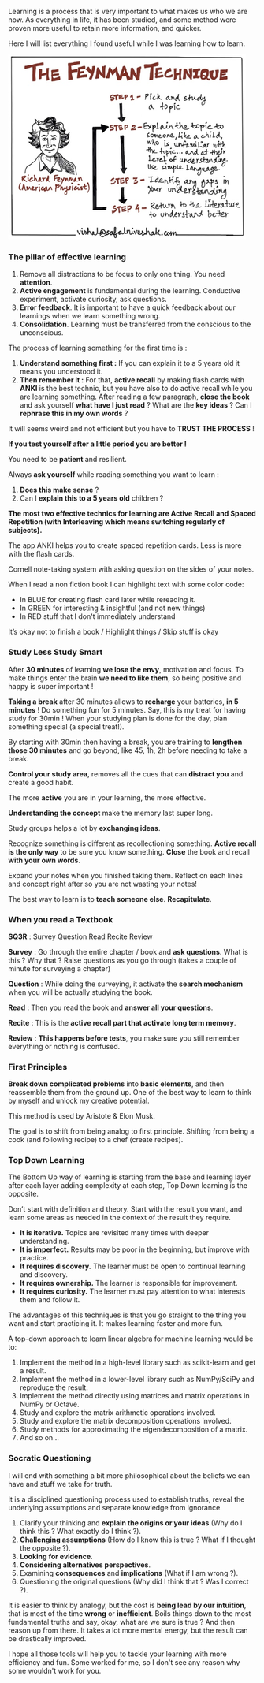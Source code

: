 <!--
.. title: How to Learn efficiently
.. slug: how-to-learn-efficiently
.. date: 2021-09-06 11:38:28 UTC+02:00
.. tags: learning, self-development
.. category: tutorial
.. link:
.. description: Scientific methods to improve learning.
.. previewimage: /images/learning.jpg
.. type: text
.. medium: yes
-->

Learning is a process that is very important to what makes us who we are now. As everything in life, it has been studied, and some method were proven more useful to retain more information, and quicker.

Here I will list everything I found useful while I was learning how to learn.

![Steps for the feynman methods](/images/learning/feynman.png)

<!-- TEASER_END -->

### The pillar of effective learning

1. Remove all distractions to be focus to only one thing. You need **attention**.
2. **Active engagement** is fundamental during the learning. Conductive experiment, activate curiosity, ask questions.
3. **Error feedback**. It is important to have a quick feedback about our learnings when we learn something wrong.
4. **Consolidation**. Learning must be transferred from the conscious to the unconscious.

The process of learning something for the first time is :

1. **Understand something first :**
If you can explain it to a 5 years old it means you understood it.
2. **Then remember it :**
For that, **active recall** by making flash cards with **ANKI** is the best technic, but you have also to do active recall while you are learning something. After reading a few paragraph, **close the book** and ask yourself **what have I just read** ? What are the **key ideas** ? Can I **rephrase this in my own words** ?

It will seems weird and not efficient but you have to **TRUST THE PROCESS** !

**If you test yourself after a little period you are better !**

You need to be **patient** and resilient.

Always **ask yourself** while reading something you want to learn :

1. **Does this make sense** ?
2. Can I **explain this to a 5 years old** children ?

**The most two effective technics for learning are Active Recall and Spaced Repetition (with Interleaving which means switching regularly of subjects).**

The app ANKI helps you to create spaced repetition cards. Less is more with the flash cards.

Cornell note-taking system with asking question on the sides of your notes.

When I read a non fiction book I can highlight text with some color code:

- In BLUE for creating flash card later while rereading it.
- In GREEN for interesting & insightful (and not new things)
- In RED stuff that I don't immediately understand

It’s okay not to finish a book / Highlight things / Skip stuff is okay

### Study Less Study Smart

After **30 minutes** of learning **we lose the envy**, motivation and focus. To make things enter the brain **we need to like them**, so being positive and happy is super important !

**Taking a break** after 30 minutes allows to **recharge** your batteries, **in 5 minutes** ! Do something fun for 5 minutes. Say, this is my treat for having study for 30min ! When your studying plan is done for the day, plan something special (a special treat!).

By starting with 30min then having a break, you are training to **lengthen those 30 minutes** and go beyond, like 45, 1h, 2h before needing to take a break.

**Control your study area**, removes all the cues that can **distract you** and create a good habit.

The more **active** you are in your learning, the more effective.

**Understanding the concept** make the memory last super long.

Study groups helps a lot by **exchanging ideas**.

Recognize something is different as recollectioning something. **Active recall is the only way** to be sure you know something. **Close** the book and recall **with your own words**.

Expand your notes when you finished taking them. Reflect on each lines and concept right after so you are not wasting your notes!

The best way to learn is to **teach someone else**. **Recapitulate**.

### When you read a Textbook

**SQ3R** : Survey Question Read Recite Review

**Survey** : Go through the entire chapter / book and **ask questions**. What is this ? Why that ? Raise questions as you go through (takes a couple of minute for surveying a chapter)

**Question** : While doing the surveying, it activate the **search mechanism** when you will be actually studying the book.

**Read** : Then you read the book and **answer all your questions**.

**Recite** : This is the **active recall part that activate long term memory**.

**Review** : **This happens before tests**, you make sure you still remember everything or nothing is confused.

### First Principles

**Break down complicated problems** into **basic elements**, and then reassemble them from the ground up. One of the best way to learn to think by myself and unlock my creative potential.

This method is used by Aristote & Elon Musk.

The goal is to shift from being analog to first principle. Shifting from being a cook (and following recipe) to a chef (create recipes).

### Top Down Learning

The Bottom Up way of learning is starting from the base and learning layer after each layer adding complexity at each step, Top Down learning is the opposite.

Don’t start with definition and theory. Start with the result you want, and learn some areas as needed in the context of the result they require.

- **It is iterative.** Topics are revisited many times with deeper understanding.
- **It is imperfect.** Results may be poor in the beginning, but improve with practice.
- **It requires discovery.** The learner must be open to continual learning and discovery.
- **It requires ownership.** The learner is responsible for improvement.
- **It requires curiosity.** The learner must pay attention to what interests them and follow it.

The advantages of this techniques is that you go straight to the thing you want and start practicing it. It makes learning faster and more fun.

A top-down approach to learn linear algebra for machine learning would be to:

1. Implement the method in a high-level library such as scikit-learn and get a result.
2. Implement the method in a lower-level library such as NumPy/SciPy and reproduce the result.
3. Implement the method directly using matrices and matrix operations in NumPy or Octave.
4. Study and explore the matrix arithmetic operations involved.
5. Study and explore the matrix decomposition operations involved.
6. Study methods for approximating the eigendecomposition of a matrix.
7. And so on…

### Socratic Questioning

I will end with something a bit more philosophical about the beliefs we can have and stuff we take for truth.

It is a disciplined questioning process used to establish truths, reveal the underlying assumptions and separate knowledge from ignorance.

1. Clarify your thinking and **explain the origins or your ideas** (Why do I think this ? What exactly do I think ?).
2. **Challenging assumptions** (How do I know this is true ? What if I thought the opposite ?).
3. **Looking for evidence**.
4. **Considering alternatives perspectives**.
5. Examining **consequences** and **implications** (What if I am wrong ?).
6. Questioning the original questions (Why did I think that ? Was I correct ?).

It is easier to think by analogy, but the cost is **being lead by our intuition**, that is most of the time **wrong** or **inefficient**. Boils things down to the most fundamental truths and say, okay, what are we sure is true ? And then reason up from there. It takes a lot more mental energy, but the result can be drastically improved.

I hope all those tools will help you to tackle your learning with more efficiency and fun. Some worked for me, so I don't see any reason why some wouldn't work for you.
